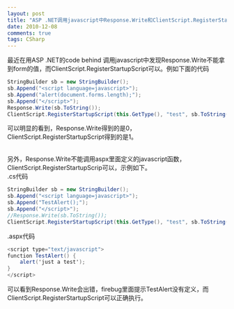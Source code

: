 ```yaml
---
layout: post
title: "ASP .NET调用javascript中Response.Write和ClientScript.RegisterStartupScript的区别"
date: 2010-12-08
comments: true
tags: CSharp
---
```

最近在用ASP .NET的code behind 调用javascript中发现Response.Write不能拿到form的值，而ClientScript.RegisterStartupScript可以。例如下面的代码<br />

```c#
StringBuilder sb = new StringBuilder();
sb.Append("<script language=javascript>");
sb.Append("alert(document.forms.length);");
sb.Append("</script>");
Response.Write(sb.ToString());
ClientScript.RegisterStartupScript(this.GetType(), "test", sb.ToString());
```

可以明显的看到，Response.Write得到的是0，ClientScript.RegisterStartupScript得到的是1。<br /><br />

另外，Response.Write不能调用aspx里面定义的javascript函数，ClientScript.RegisterStartupScrip可以，示例如下。<br />.cs代码<br />

```c#
StringBuilder sb = new StringBuilder();
sb.Append("<script language=javascript>");
sb.Append("TestAlert();");
sb.Append("</script>");
//Response.Write(sb.ToString());
ClientScript.RegisterStartupScript(this.GetType(), "test", sb.ToString());
```

.aspx代码<br />

```c#
<script type="text/javascript">
function TestAlert() {
	alert('just a test');
}
</script>
```

可以看到Response.Write会出错，firebug里面提示TestAlert没有定义，而ClientScript.RegisterStartupScript可以正确执行。<br /><br />